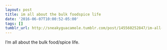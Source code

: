 ```yaml
---
layout: post
title: im all about the bulk foodspice life
date: '2016-06-07T10:00:52-05:00'
tags: []
tumblr_url: http://sneakyguacamole.tumblr.com/post/145560252847/im-all-about-the-bulk-foodspice-life
---
```

I’m all about the bulk food/spice life.

